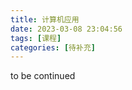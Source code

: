 ```yaml
---
title: 计算机应用
date: 2023-03-08 23:04:56
tags: [课程]
categories: [待补充]
---
```

to be continued
<!-- more -->


